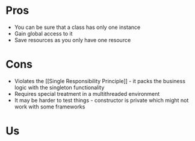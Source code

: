 # Pros
- You can be sure that a class has only one instance
- Gain global access to it
- Save resources as you only have one resource

# Cons
- Violates the [[Single Responsibility Principle]] - it packs the business logic with the singleton functionality
- Requires special treatment in a multithreaded environment
- It may be harder to test things - constructor is private which might not work with some frameworks

# Us